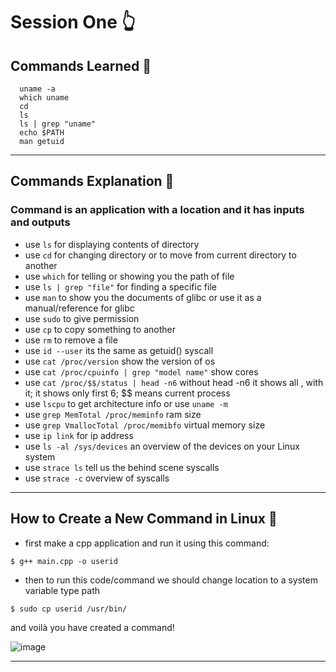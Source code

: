 # Session One 👆
## Commands Learned 👾
```
  uname -a
  which uname
  cd
  ls
  ls | grep "uname"
  echo $PATH
  man getuid
```
___

## Commands Explanation 👾
  ### Command is an application with a location and it has inputs and outputs
   * use `ls` for displaying contents of directory
   * use `cd` for changing directory or to move from current directory to another
   * use `which` for telling or showing you the path of file
   * use `ls | grep "file"` for finding a specific file
   * use `man` to show you the documents of glibc or use it as a manual/reference for glibc
   * use `sudo` to give permission
   * use `cp` to copy something to another
   * use `rm` to remove a file
   * use `id --user` its the same as getuid() syscall
   * use `cat /proc/version` show the version of os
   * use `cat /proc/cpuinfo | grep "model name"` show cores
   * use `cat /proc/$$/status | head -n6` without head -n6 it shows all , with it; it shows only first 6; $$ means current process
   * use `lscpu` to get architecture info or use `uname -m`
   * use `grep MemTotal /proc/meminfo` ram size
   * use `grep VmallocTotal /proc/memibfo` virtual memory size
   * use `ip link` for ip address  
   * use `ls -al /sys/devices` an overview of the devices on your Linux system
   * use `strace ls` tell us the behind scene syscalls
   * use `strace -c` overview of syscalls
___


## How to Create a New Command in Linux 👾
  * first make a cpp application and run it using this command:
```
$ g++ main.cpp -o userid
```
  * then to run this code/command we should change location to a system variable type path 
```
$ sudo cp userid /usr/bin/
```
  and voilà you have created a command!
  
  ![image](https://github.com/Reemaa828/Linux_11_5/assets/112731236/59ffa8a3-3fa0-4a8b-84b5-ed785d30c9d8)
  ___



